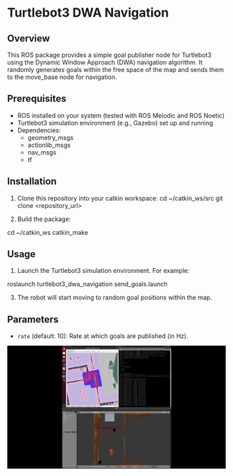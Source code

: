 
# Turtlebot3 DWA Navigation

## Overview
This ROS package provides a simple goal publisher node for Turtlebot3 using the Dynamic Window Approach (DWA) navigation algorithm. It randomly generates goals within the free space of the map and sends them to the move_base node for navigation.

## Prerequisites
- ROS installed on your system (tested with ROS Melodic and ROS Noetic)
- Turtlebot3 simulation environment (e.g., Gazebo) set up and running
- Dependencies:
  - geometry_msgs
  - actionlib_msgs
  - nav_msgs
  - tf

## Installation
1. Clone this repository into your catkin workspace:
cd ~/catkin_ws/src
git clone <repository_url>

2. Build the package:

cd ~/catkin_ws
catkin_make


## Usage
1. Launch the Turtlebot3 simulation environment. For example:

roslaunch turtlebot3_dwa_navigation send_goals.launch

3. The robot will start moving to random goal positions within the map.

## Parameters
- `rate` (default: 10): Rate at which goals are published (in Hz).

[![Watch the video](thumbnail.png)](https://drive.google.com/file/d/1v05vymSoCzGh4OFPhls-d60dnp7KTmab/view?usp=sharing)

